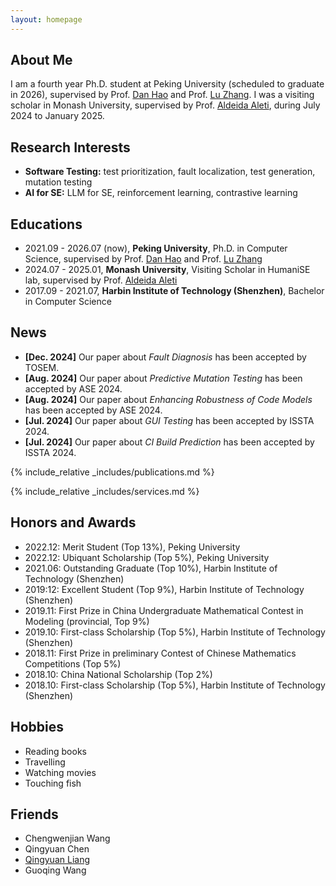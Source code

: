 ```yaml
---
layout: homepage
---
```


## About Me

I am a fourth year Ph.D. student at Peking University (scheduled to graduate in 2026), supervised by Prof. [Dan Hao](https://scholar.google.com/citations?user=34W2ZrMAAAAJ&hl=zh-CN) and Prof. [Lu Zhang](https://scholar.google.com/citations?hl=zh-CN&user=JUnz2VcAAAAJ). I was a visiting scholar in Monash University, supervised by Prof. [Aldeida Aleti](https://users.monash.edu.au/~aldeidaa/), during July 2024 to January 2025.


## Research Interests

- **Software Testing:** test prioritization, fault localization, test generation, mutation testing
- **AI for SE:** LLM for SE, reinforcement learning, contrastive learning

## Educations
- 2021.09 - 2026.07 (now), **Peking University**, Ph.D. in Computer Science, supervised by Prof. [Dan Hao](https://scholar.google.com/citations?user=34W2ZrMAAAAJ&hl=zh-CN) and Prof. [Lu Zhang](https://scholar.google.com/citations?hl=zh-CN&user=JUnz2VcAAAAJ)
- 2024.07 - 2025.01, **Monash University**, Visiting Scholar in HumaniSE lab, supervised by Prof. [Aldeida Aleti](https://users.monash.edu.au/~aldeidaa/)
- 2017.09 - 2021.07, **Harbin Institute of Technology (Shenzhen)**, Bachelor in Computer Science

## News
- **[Dec. 2024]** Our paper about *Fault Diagnosis* has been accepted by TOSEM.
- **[Aug. 2024]** Our paper about *Predictive Mutation Testing* has been accepted by ASE 2024.
- **[Aug. 2024]** Our paper about *Enhancing Robustness of Code Models* has been accepted by ASE 2024.
- **[Jul. 2024]** Our paper about *GUI Testing* has been accepted by ISSTA 2024.
- **[Jul. 2024]** Our paper about *CI Build Prediction* has been accepted by ISSTA 2024.

{% include_relative _includes/publications.md %}

{% include_relative _includes/services.md %}

## Honors and Awards
- 2022.12: Merit Student (Top 13%), Peking University
- 2022.12: Ubiquant Scholarship (Top 5%), Peking University
- 2021.06: Outstanding Graduate (Top 10%), Harbin Institute of Technology (Shenzhen)
- 2019:12: Excellent Student (Top 9%), Harbin Institute of Technology (Shenzhen)
- 2019.11: First Prize in China Undergraduate Mathematical Contest in Modeling (provincial, Top 9%)
- 2019.10: First-class Scholarship (Top 5%), Harbin Institute of Technology (Shenzhen)
- 2018.11: First Prize in preliminary Contest of Chinese Mathematics Competitions (Top 5%)
- 2018.10: China National Scholarship (Top 2%)
- 2018.10: First-class Scholarship (Top 5%), Harbin Institute of Technology (Shenzhen)

## Hobbies
- Reading books
- Travelling
- Watching movies
- Touching fish

## Friends
- Chengwenjian Wang
- Qingyuan Chen
- [Qingyuan Liang](https://liangqingyuan.github.io/)
- Guoqing Wang

